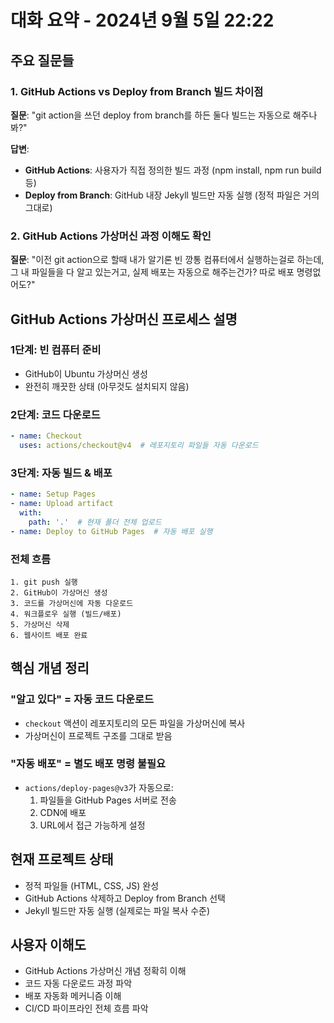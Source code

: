 # 대화 요약 - 2024년 9월 5일 22:22

## 주요 질문들

### 1. GitHub Actions vs Deploy from Branch 빌드 차이점
**질문**: "git action을 쓰던 deploy from branch를 하든 둘다 빌드는 자동으로 해주나 봐?"

**답변**:
- **GitHub Actions**: 사용자가 직접 정의한 빌드 과정 (npm install, npm run build 등)
- **Deploy from Branch**: GitHub 내장 Jekyll 빌드만 자동 실행 (정적 파일은 거의 그대로)

### 2. GitHub Actions 가상머신 과정 이해도 확인
**질문**: "이전 git action으로 할때 내가 알기론 빈 깡통 컴퓨터에서 실행하는걸로 하는데, 그 내 파일들을 다 알고 있는거고, 실제 배포는 자동으로 해주는건가? 따로 배포 명령없어도?"

## GitHub Actions 가상머신 프로세스 설명

### 1단계: 빈 컴퓨터 준비
- GitHub이 Ubuntu 가상머신 생성
- 완전히 깨끗한 상태 (아무것도 설치되지 않음)

### 2단계: 코드 다운로드
```yaml
- name: Checkout
  uses: actions/checkout@v4  # 레포지토리 파일들 자동 다운로드
```

### 3단계: 자동 빌드 & 배포
```yaml
- name: Setup Pages
- name: Upload artifact
  with:
    path: '.'  # 현재 폴더 전체 업로드
- name: Deploy to GitHub Pages  # 자동 배포 실행
```

### 전체 흐름
```
1. git push 실행
2. GitHub이 가상머신 생성
3. 코드를 가상머신에 자동 다운로드
4. 워크플로우 실행 (빌드/배포)
5. 가상머신 삭제
6. 웹사이트 배포 완료
```

## 핵심 개념 정리

### "알고 있다" = 자동 코드 다운로드
- `checkout` 액션이 레포지토리의 모든 파일을 가상머신에 복사
- 가상머신이 프로젝트 구조를 그대로 받음

### "자동 배포" = 별도 배포 명령 불필요
- `actions/deploy-pages@v3`가 자동으로:
  1. 파일들을 GitHub Pages 서버로 전송
  2. CDN에 배포
  3. URL에서 접근 가능하게 설정

## 현재 프로젝트 상태
- 정적 파일들 (HTML, CSS, JS) 완성
- GitHub Actions 삭제하고 Deploy from Branch 선택
- Jekyll 빌드만 자동 실행 (실제로는 파일 복사 수준)

## 사용자 이해도
- GitHub Actions 가상머신 개념 정확히 이해
- 코드 자동 다운로드 과정 파악
- 배포 자동화 메커니즘 이해
- CI/CD 파이프라인 전체 흐름 파악